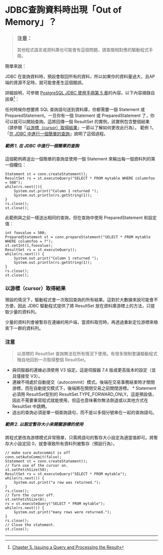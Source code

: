 # JDBC查詢資料時出現「Out of Memory」？

> ### 注意：
>
> 其他程式語言或資料庫也可能會有這個問題，請查閱相對應的驅動程式手冊。

簡單來說：

JDBC 在查詢資料時，預設會取回所有的資料，所以如果你的資料量過大，且AP端的資源不足時，就可能會產生這個錯誤。

詳細說明，可參閱 [PostgreSQL JDBC 使用手冊第 5 章](https://jdbc.postgresql.org/documentation/head/query.html)的內容。以下內容摘錄自該章[^1]：

任何時候你想要將 SQL 查詢語句送到資料庫，你都需要一個 Statement 或PreparedStatement。一旦你有一個 Statement 或 PreparedStatement 了，你可以就可以開始查詢。這將回傳一個 ResultSet 的實例，該實例包含整個結果（請參閱「[以游標（cursor）取得結果](#以-cursor-取得結果)」一節以了解如何更改此行為）。 範例 1，「[在 JDBC 中進行一個簡單的查詢](#範例 1 在-jdbc-中進行一個簡單的查詢)」說明了這個過程。

##### 範例 1. 在 JDBC 中進行一個簡單的查詢

這個範例將送出一個簡單的查詢並使用一個 Statement 來輸出每一個資料列的第一個欄位：

```
Statement st = conn.createStatement();
ResultSet rs = st.executeQuery("SELECT * FROM mytable WHERE columnfoo = 500");
while(rs.next()){
    System.out.print("Column 1 returned ");
    System.out.println(rs.getString(1));
}
rs.close();
st.close();
```

此範例與之前一樣送出相同的查詢，但在查詢中使用 PreparedStatement 和設定值：

```
int foovalue = 500;
PreparedStatement st = conn.prepareStatement("SELECT * FROM mytable WHERE columnfoo = ?");
st.setInt(1,foovalue);
ResultSet rs = st.executeQuery();
while(rs.next()) {
    System.out.print("Column 1 returned ");
    System.out.println(rs.getString(1));
}
rs.close();
st.close();
```

### 以游標（cursor）取得結果

預設的情況下，驅動程式會一次取回查詢的所有結果。這對於大數據來說可能會不方便，因此 JDBC 驅動程式提供了將 ResultSet 放在資料庫游標上的方法，只提取少量的資料列。

少量的資料列會被暫存在連線的用戶端，當資料取完時，再透過重新定位游標來檢索下一群的資料列。

### 注意

> 以游標的 ResultSet 查詢無法在所有情況下使用。有很多限制會讓驅動程式暗自地回到一次取得整個 ResultSet。

* 與伺服器的連線必須使用 V3 協定。這是伺服器 7.4 版或更高版本的設定（並且僅接受 V3）。
* 連線不得處於自動提交（autocommit）模式。後端在交易事務結束時才關閉游標，而在自動提交模式下，後端將在關閉交易之前關閉游標。 \* Statement 必須用 ResultSet型別的 ResultSet.TYPE\_FORWARD\_ONLY。這是預設值，因此不需要重寫程式就能使用，但這也意味著你無法倒退或以其他方式在 ResultSet 中跳轉。
* 送出的查詢必須是單一個查詢語句，而不是以多個分號串在一起的查詢語句。

##### 範例 2. 以設定暫存大小來開關游標的使用

將程式更改為游標模式非常簡單，只需將語句的暫存大小設定為適當值即可。將暫存大小設定回 0，就會導致所有資料列被暫存（預設行為）。

```
// make sure autocommit is off
conn.setAutoCommit(false);
Statement st = conn.createStatement();
// Turn use of the cursor on.
st.setFetchSize(50);
ResultSet rs = st.executeQuery("SELECT * FROM mytable");
while(rs.next()) {
    System.out.print("a row was returned.");
}
rs.close();
// Turn the cursor off.
st.setFetchSize(0);
rs = st.executeQuery("SELECT * FROM mytable");
while(rs.next()) {
    System.out.print("many rows were returned.");
}
rs.close();
// Close the statement.
st.close();
```

---



[^1]:  [Chapter 5. Issuing a Query and Processing the Result](https://jdbc.postgresql.org/documentation/head/query.html)

